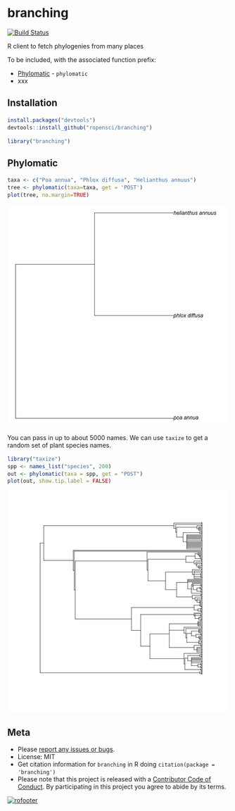 branching
=======




[![Build Status](https://travis-ci.org/ropensci/branching.svg?branch=master)](https://travis-ci.org/ropensci/branching)

R client to fetch phylogenies from many places

To be included, with the associated function prefix:

* [Phylomatic](http://phylodiversity.net/phylomatic/) - `phylomatic`
* xxx

## Installation


```r
install.packages("devtools")
devtools::install_github("ropensci/branching")
```


```r
library("branching")
```

## Phylomatic


```r
taxa <- c("Poa annua", "Phlox diffusa", "Helianthus annuus")
tree <- phylomatic(taxa=taxa, get = 'POST')
plot(tree, no.margin=TRUE)
```

![plot of chunk unnamed-chunk-4](inst/img/unnamed-chunk-4-1.png) 

You can pass in up to about 5000 names. We can use `taxize` to get a random set of plant species names. 


```r
library("taxize")
spp <- names_list("species", 200)
out <- phylomatic(taxa = spp, get = "POST")
plot(out, show.tip.label = FALSE)
```

![plot of chunk unnamed-chunk-5](inst/img/unnamed-chunk-5-1.png) 

## Meta

* Please [report any issues or bugs](https://github.com/ropensci/branching/issues).
* License: MIT
* Get citation information for `branching` in R doing `citation(package = 'branching')`
* Please note that this project is released with a [Contributor Code of Conduct](CONDUCT.md). By participating in this project you agree to abide by its terms.

[![rofooter](http://ropensci.org/public_images/github_footer.png)](http://ropensci.org)
